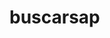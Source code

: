 # buscarsap
<!DOCTYPE html>
<html lang="en">
<head>
    <meta charset="UTF-8">
    <meta name="viewport" content="width=device-width, initial-scale=1.0">
    <title>Busca de Código</title>
    <style>
        /* Estilo para a barra de busca */
        #search-bar {
            margin: 20px;
            padding: 10px;
        }

        /* Estilo para os itens da lista de resultados */
        .code-item {
            display: none; /* Inicialmente ocultos */
            margin-bottom: 10px;
        }
    </style>
</head>
<body>
    <h1>Buscar de Código SAP</h1>

    <!-- Barra de busca -->
    <input type="text" id="search-bar" placeholder="Digite o código">
    
    <!-- Lista de códigos -->
    <ul id="code-list">
        <li class="code-item">FITA ISOLANTE: ABC123</li>
        <li class="code-item">PARAFUSO: XYZ789</li>
        <li class="code-item">CONTATOR: 123DEF</li>
        <li class="code-item">DISJUNTOR: QWE456</li>
    </ul>

    <script>
        // Função para realizar a busca
        function searchCode() {
            // Obtém o valor digitado pelo usuário na barra de busca
            var searchText = document.getElementById("search-bar").value.toUpperCase();

            // Obtém a lista de itens
            var items = document.getElementsByClassName("code-item");

            // Itera sobre os itens da lista e mostra/oculta com base na busca
            for (var i = 0; i < items.length; i++) {
                var item = items[i];
                var text = item.textContent || item.innerText;
                if (text.toUpperCase().indexOf(searchText) > -1) {
                    item.style.display = "block";
                } else {
                    item.style.display = "none";
                }
            }
        }

        // Adiciona um ouvinte de evento para chamar a função de busca quando o usuário digitar na barra
        document.getElementById("search-bar").addEventListener("input", searchCode);
    </script>
</body>
</html>
